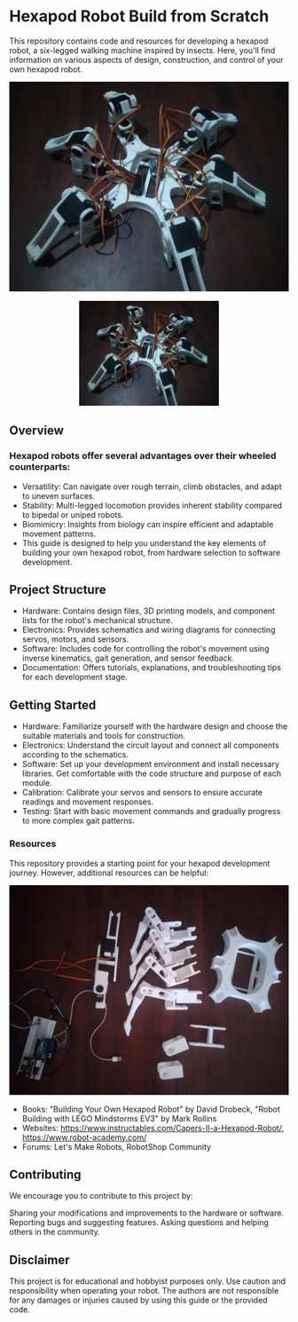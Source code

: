 # Hexapod Robot Build from Scratch
This repository contains code and resources for developing a hexapod robot, a six-legged walking machine inspired by insects. Here, you'll find information on various aspects of design, construction, and control of your own hexapod robot.

![Hexapod](Images/hexapod_build.jpg)

<div align="center">
	<img width = "50%" src="Images/hexapod_build.jpg">
</div>

## Overview
### Hexapod robots offer several advantages over their wheeled counterparts:


* Versatility: Can navigate over rough terrain, climb obstacles, and adapt to uneven surfaces.
* Stability: Multi-legged locomotion provides inherent stability compared to bipedal or uniped robots.
* Biomimicry: Insights from biology can inspire efficient and adaptable movement patterns.
* This guide is designed to help you understand the key elements of building your own hexapod robot, from hardware selection to software development.

## Project Structure
* Hardware: Contains design files, 3D printing models, and component lists for the robot's mechanical structure.
* Electronics: Provides schematics and wiring diagrams for connecting servos, motors, and sensors.
* Software: Includes code for controlling the robot's movement using inverse kinematics, gait generation, and sensor feedback.
* Documentation: Offers tutorials, explanations, and troubleshooting tips for each development stage.



## Getting Started
* Hardware: Familiarize yourself with the hardware design and choose the suitable materials and tools for construction.
* Electronics: Understand the circuit layout and connect all components according to the schematics.
* Software: Set up your development environment and install necessary libraries. Get comfortable with the code structure and purpose of each module.
* Calibration: Calibrate your servos and sensors to ensure accurate readings and movement responses.
* Testing: Start with basic movement commands and gradually progress to more complex gait patterns.
### Resources
This repository provides a starting point for your hexapod development journey. However, additional resources can be helpful:

![Hexapod](Images/hexapod_parts.jpg)

* Books: "Building Your Own Hexapod Robot" by David Drobeck, "Robot Building with LEGO Mindstorms EV3" by Mark Rollins
* Websites: https://www.instructables.com/Capers-II-a-Hexapod-Robot/, https://www.robot-academy.com/
* Forums: Let's Make Robots, RobotShop Community

## Contributing
We encourage you to contribute to this project by:

Sharing your modifications and improvements to the hardware or software.
Reporting bugs and suggesting features.
Asking questions and helping others in the community.
## Disclaimer
This project is for educational and hobbyist purposes only. Use caution and responsibility when operating your robot. The authors are not responsible for any damages or injuries caused by using this guide or the provided code.

